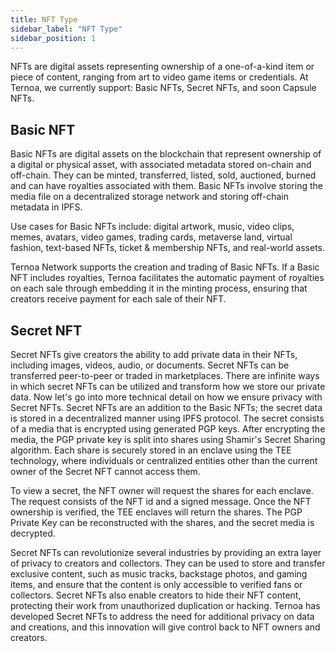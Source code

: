 ```yaml
---
title: NFT Type
sidebar_label: "NFT Type"
sidebar_position: 1
---
```


NFTs are digital assets representing ownership of a one-of-a-kind item or piece of content, ranging from art to video game items or credentials. At Ternoa, we currently support: Basic NFTs, Secret NFTs, and soon Capsule NFTs.

## Basic NFT ##

Basic NFTs are digital assets on the blockchain that represent ownership of a digital or physical asset, with associated metadata stored on-chain and off-chain. They can be minted, transferred, listed, sold, auctioned, burned and can have royalties associated with them. Basic NFTs  involve storing the media file on a decentralized storage network and storing off-chain metadata in IPFS. 

Use cases for Basic NFTs include: digital artwork, music, video clips, memes, avatars, video games, trading cards, metaverse land, virtual fashion, text-based NFTs, ticket & membership NFTs, and real-world assets. 

Ternoa Network supports the creation and trading of Basic NFTs. If a Basic NFT includes royalties, Ternoa facilitates the automatic payment of royalties on each sale through embedding it in the minting process, ensuring that creators receive payment for each sale of their NFT.


## Secret NFT ##

Secret NFTs give creators the ability to add private data in their NFTs, including images, videos, audio, or documents. Secret NFTs can be transferred peer-to-peer or traded in marketplaces. There are infinite ways in which secret NFTs can be utilized and transform how we store our private data. Now let's go into more technical detail on how we ensure privacy with Secret NFTs. Secret NFTs are an addition to the Basic NFTs; the secret data is stored in a decentralized manner using IPFS protocol. The secret consists of a media that is encrypted using generated PGP keys. After encrypting the media, the PGP private key is split into shares using Shamir's Secret Sharing algorithm. Each share is securely stored in an enclave using the TEE technology, where individuals or centralized entities other than the current owner of the Secret NFT cannot access them. 

To view a secret, the NFT owner will request the shares for each enclave. The request consists of the NFT id and a signed message. Once the NFT ownership is verified, the TEE enclaves will return the shares. The PGP Private Key can be reconstructed with the shares, and the secret media is decrypted.

Secret NFTs can revolutionize several industries by providing an extra layer of privacy to creators and collectors. They can be used to store and transfer exclusive content, such as music tracks, backstage photos, and gaming items, and ensure that the content is only accessible to verified fans or collectors. Secret NFTs also enable creators to hide their NFT content, protecting their work from unauthorized duplication or hacking. Ternoa has developed Secret NFTs to address the need for additional privacy on data and creations, and this innovation will give control back to NFT owners and creators.



